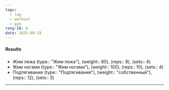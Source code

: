 ```yaml
---
tags:
  - log
  - workout
  - gym
rang-10: 0
date: 2025-09-19
---
```


##### Results

- Жим лежа (type:: "Жим лежа"), (weight:: 80), (reps:: 8), (sets:: 4)
- Жим ногами (type:: "Жим ногами"), (weight:: 100), (reps:: 10), (sets:: 4)
- Подтягивания (type:: "Подтягивания"), (weight:: "собственный"), (reps:: 12), (sets:: 3)

---
